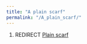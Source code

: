 ```yaml
---
title: "A plain scarf"
permalink: "/A_plain_scarf/"
---
```


1.  REDIRECT [Plain scarf](Plain_scarf "wikilink")